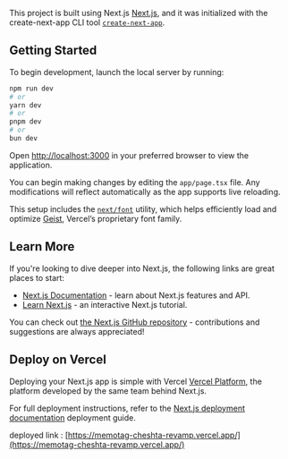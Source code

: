 This project is built using Next.js [Next.js](https://nextjs.org), and it was initialized with the create-next-app CLI tool [`create-next-app`](https://nextjs.org/docs/app/api-reference/cli/create-next-app).

## Getting Started

To begin development, launch the local server by running:

```bash
npm run dev
# or
yarn dev
# or
pnpm dev
# or
bun dev
```

Open [http://localhost:3000](http://localhost:3000) in your preferred browser to view the application.

You can begin making changes by editing the `app/page.tsx` file. Any modifications will reflect automatically as the app supports live reloading.

This setup includes the [`next/font`](https://nextjs.org/docs/app/building-your-application/optimizing/fonts) utility, which helps efficiently load and optimize [Geist](https://vercel.com/font), Vercel’s proprietary font family.

## Learn More

If you're looking to dive deeper into Next.js, the following links are great places to start:

- [Next.js Documentation](https://nextjs.org/docs) - learn about Next.js features and API.
- [Learn Next.js](https://nextjs.org/learn) - an interactive Next.js tutorial.

You can check out [the Next.js GitHub repository](https://github.com/vercel/next.js) - contributions and suggestions are always appreciated!

## Deploy on Vercel

Deploying your Next.js app is simple with Vercel [Vercel Platform](https://vercel.com/new?utm_medium=default-template&filter=next.js&utm_source=create-next-app&utm_campaign=create-next-app-readme), the platform developed by the same team behind Next.js.

For full deployment instructions, refer to the [Next.js deployment documentation](https://nextjs.org/docs/app/building-your-application/deploying) deployment guide.

deployed link : [https://memotag-cheshta-revamp.vercel.app/](https://memotag-cheshta-revamp.vercel.app/)

